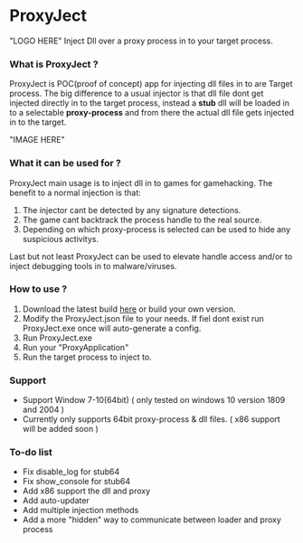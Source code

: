 # ProxyJect
"LOGO HERE"
Inject Dll over a proxy process in to your target process. 

### What is ProxyJect ?
ProxyJect is POC(proof of concept) app for injecting dll files in to are Target process. The big difference to a usual injector is that dll file dont get injected directly in to the target process, instead a **stub** dll will be loaded in to a selectable **proxy-process** and from there the actual dll file gets injected in to the target.

"IMAGE HERE"

### What it can be used for ?
ProxyJect main usage is to inject dll in to games for gamehacking.
The benefit to a normal injection is that:
1. The injector cant be detected by any signature detections.
2. The game cant backtrack the process handle to the real source.
3. Depending on which proxy-process is selected can be used to hide any suspicious activitys.

Last but not least ProxyJect can be used to elevate handle access and/or to inject debugging tools in to malware/viruses.

### How to use ?
1. Download the latest build [here](https://github.com/suspex0/ProxyJect/releases/tag/ProxyJect-alpha-1.0) or build your own version.
2. Modify the ProxyJect.json file to your needs. If fiel dont exist run ProxyJect.exe once will auto-generate a config.
3. Run ProxyJect.exe
4. Run your "ProxyApplication"
5. Run the target process to inject to.

### Support
- Support Window 7-10(64bit) ( only tested on windows 10 version 1809 and 2004 )
- Currently only supports 64bit proxy-process & dll files. ( x86 support will be added soon )

### To-do list
- Fix disable_log for stub64
- Fix show_console for stub64
- Add x86 support the dll and proxy
- Add auto-updater
- Add multiple injection methods
- Add a more "hidden" way to communicate between loader and proxy process
